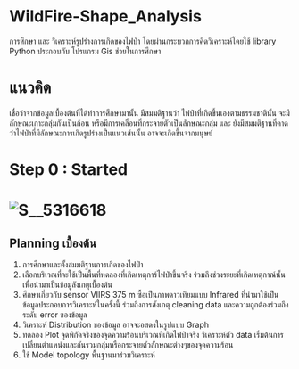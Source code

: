 # WildFire-Shape_Analysis
การศึกษา และ วิเคราะห์รูปร่างการเกิดของไฟป่า โดยผ่านกระบวกการคิดวิเคราะห์โดยใช้ library Python ประกอบกับ โปรแกรม Gis ช่วยในการศึกษา
# แนวคิด
เชื่อว่าจากข้อมูลเบื้องต้นที่ได้ทำการศึกษามานั้น มีสมมติฐานว่า ไฟป่าที่เกิดขึ้นเองตามธรรมชาตินั้น จะมีลักษณะเกาะกลุ่มกันเป็นก้อน หรือมีการเคลื่อนที่กระจายตัวเป็นลักษณะกลุ่ม
และ ยังมีสมมติฐานที่คาดว่าไฟป่าที่มีลักษณะการเกิดรูปร่างเป็นแนวเส้นนั้น อาจจะเกิดขึ้นจากมนุษย์
# Step 0 : Started
# ![S__5316618](https://github.com/Cherznan/WildFire-Shape_Analysis/assets/104462961/5bc0638f-59e5-4280-9b47-68b92ebebe73)
## Planning เบื้องต้น
1. การศึกษาและตั้งสมมติฐานการเกิดของไฟป่า
2. เลือกบริเวณที่จะใช้เป็นพื้นที่ทดลองที่เกิดเหตุการ์ไฟป่าขึ้นจริง ร่วมถึงช่วงระยะที่เกิดเหตุกาณ์นั้น เพื่อนำมาเป็นข้อมูลังเกตุเบื้องต้น
3. ศึกษาเกี่ยวกับ sensor VIIRS 375 m ซื้อเป็นภาพดาวเทียมแบบ Infrared ที่นำมาใช้เป็นข้อมูลประกอบการวิเคราะห์ในครั้งนี้ ร่วมถึงการสังเกตุ cleaning data และความถูกต้องร่วมถึงระดับ error ของข้อมูล
4. วิเคราะห์ Distribution ของข้อมูล อาจจะอสดงในรูปแบบ Graph
5. ทดลอง Plot จุดพิกัดจริงของจุดความร้อนบริเวณที่เกิดไฟป่าจริง วิเคราะห์ตัว data เริ่มต้นการเปลี่ยนตำแหน่งและกันรวมกลุ่มหรือกระจายตัวลักษณะต่างๆของจุดความร้อน
6. ใช้ Model topology พื้นฐานมาร่วมวิเคราะห์